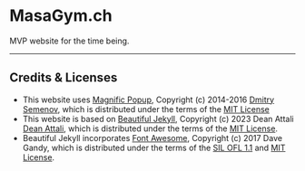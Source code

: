 # MasaGym.ch

MVP website for the time being.

---

## Credits & Licenses

* This website uses [Magnific Popup](http://dimsemenov.com/plugins/magnific-popup/),
Copyright (c) 2014-2016 [Dmitry Semenov](http://dimsemenov.com),
which is distributed under the terms of the [MIT License](http://opensource.org/licenses/MIT)
* This website is based on [Beautiful Jekyll](https://github.com/daattali/beautiful-jekyll),
Copyright (c) 2023 Dean Attali [Dean Attali](https://deanattali.com),
which is distributed under the terms of the [MIT License](http://opensource.org/licenses/MIT).
* Beautiful Jekyll incorporates [Font Awesome](http://fontawesome.io/),
Copyright (c) 2017 Dave Gandy,
which is distributed under the terms of the [SIL OFL 1.1](http://scripts.sil.org/OFL) and [MIT License](http://opensource.org/licenses/MIT).
